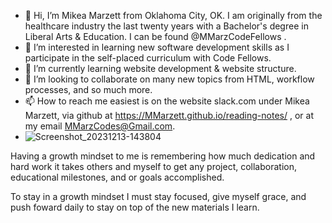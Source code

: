 - 👋 Hi, I’m Mikea Marzett from Oklahoma City, OK. I am originally from the healthcare industry the last twenty years with a Bachelor's degree in Liberal Arts & Education. I can be found @MMarzCodeFellows .
- 👀 I’m interested in learning new software development skills as I participate in the self-placed
 curriculum with Code Fellows.
- 🌱 I’m currently learning website development & website structure. 
- 💞️ I’m looking to collaborate on many new topics from HTML, workflow processes, and so much more.
- 📫 How to reach me easiest is on the website slack.com under Mikea Marzett, via github at https://MMarzett.github.io/reading-notes/ , or at my email MMarzCodes@Gmail.com.
- ![Screenshot_20231213-143804](https://github.com/MMarzCodeFellows/MMarzCodeFellows/assets/155282209/2bc90db6-c5bf-4fcc-9e97-b96186fc7ea0)

Having a growth mindset to me is remembering how much dedication and hard work it takes others and myself to get any project, 
collaboration, educational milestones, and or goals accomplished. 

To stay in a growth mindset I must stay focused, give myself grace, and push foward daily to stay on top of the new materials
I learn.
<!---
MMarzCodeFellows/MMarzCodeFellows is a ✨ special ✨ repository because its `README.md` (this file) appears on your GitHub profile.
You can click the Preview link to take a look at your changes.
--->
